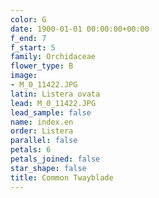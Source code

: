 ```yaml
---
color: G
date: 1900-01-01 00:00:00+00:00
f_end: 7
f_start: 5
family: Orchidaceae
flower_type: B
image:
- M_0_11422.JPG
latin: Listera ovata
lead: M_0_11422.JPG
lead_sample: false
name: index.en
order: Listera
parallel: false
petals: 6
petals_joined: false
star_shape: false
title: Common Twayblade
---
```

